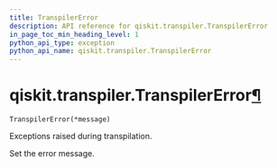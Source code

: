 ```yaml
---
title: TranspilerError
description: API reference for qiskit.transpiler.TranspilerError
in_page_toc_min_heading_level: 1
python_api_type: exception
python_api_name: qiskit.transpiler.TranspilerError
---
```


# qiskit.transpiler.TranspilerError[¶](#qiskit-transpiler-transpilererror "Permalink to this headline")

<span id="qiskit.transpiler.TranspilerError" />

`TranspilerError(*message)`

Exceptions raised during transpilation.

Set the error message.

